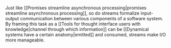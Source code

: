 ---
---

Just like [[Promises streamline asynchronous processing|promises streamline asynchronous processing]], so do streams formalize input-output communication between various components of a software system. By framing this task as a [[Tools for thought interface users with knowledge|channel through which information]] can be [[Dynamical systems have a certain anatomy|emitted]] and consumed, streams make I/O more manageable.